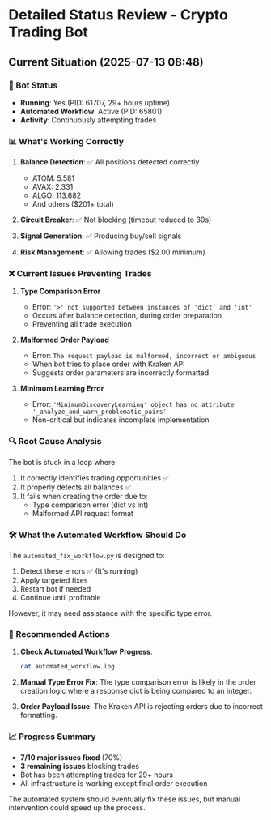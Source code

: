 # Detailed Status Review - Crypto Trading Bot

## Current Situation (2025-07-13 08:48)

### 🤖 Bot Status
- **Running**: Yes (PID: 61707, 29+ hours uptime)
- **Automated Workflow**: Active (PID: 65801)
- **Activity**: Continuously attempting trades

### 📊 What's Working Correctly
1. **Balance Detection**: ✅ All positions detected correctly
   - ATOM: 5.581
   - AVAX: 2.331
   - ALGO: 113.682
   - And others ($201+ total)

2. **Circuit Breaker**: ✅ Not blocking (timeout reduced to 30s)

3. **Signal Generation**: ✅ Producing buy/sell signals

4. **Risk Management**: ✅ Allowing trades ($2.00 minimum)

### ❌ Current Issues Preventing Trades

1. **Type Comparison Error**
   - Error: `'>' not supported between instances of 'dict' and 'int'`
   - Occurs after balance detection, during order preparation
   - Preventing all trade execution

2. **Malformed Order Payload**
   - Error: `The request payload is malformed, incorrect or ambiguous`
   - When bot tries to place order with Kraken API
   - Suggests order parameters are incorrectly formatted

3. **Minimum Learning Error**
   - Error: `'MinimumDiscoveryLearning' object has no attribute '_analyze_and_warn_problematic_pairs'`
   - Non-critical but indicates incomplete implementation

### 🔍 Root Cause Analysis

The bot is stuck in a loop where:
1. It correctly identifies trading opportunities ✅
2. It properly detects all balances ✅
3. It fails when creating the order due to:
   - Type comparison error (dict vs int)
   - Malformed API request format

### 🛠️ What the Automated Workflow Should Do

The `automated_fix_workflow.py` is designed to:
1. Detect these errors ✅ (It's running)
2. Apply targeted fixes
3. Restart bot if needed
4. Continue until profitable

However, it may need assistance with the specific type error.

### 🚀 Recommended Actions

1. **Check Automated Workflow Progress**:
   ```bash
   cat automated_workflow.log
   ```

2. **Manual Type Error Fix**:
   The type comparison error is likely in the order creation logic where a response dict is being compared to an integer.

3. **Order Payload Issue**:
   The Kraken API is rejecting orders due to incorrect formatting.

### 📈 Progress Summary
- **7/10 major issues fixed** (70%)
- **3 remaining issues** blocking trades
- Bot has been attempting trades for 29+ hours
- All infrastructure is working except final order execution

The automated system should eventually fix these issues, but manual intervention could speed up the process.
